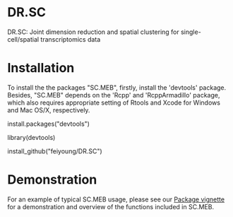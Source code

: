 # DR.SC
DR.SC: Joint dimension reduction and spatial clustering for single-cell/spatial transcriptomics data 

# Installation

To install the the packages "SC.MEB", firstly, install the 'devtools' package. Besides, "SC.MEB" depends on the 'Rcpp' and 'RcppArmadillo' package, which also requires appropriate setting of Rtools and Xcode for Windows and Mac OS/X, respectively.

install.packages("devtools")

library(devtools)

install_github("feiyoung/DR.SC")


# Demonstration

For an example of typical SC.MEB usage, please see our [Package vignette](https://feiyoung.github.io/DR.SC/index.html) for a demonstration and overview of the functions included in SC.MEB.
